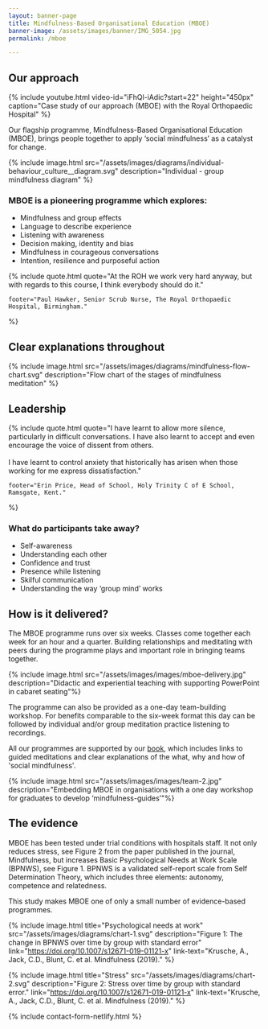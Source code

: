 ```yaml
---
layout: banner-page
title: Mindfulness-Based Organisational Education (MBOE)
banner-image: /assets/images/banner/IMG_5054.jpg
permalink: /mboe

---
```

## Our approach

{% include youtube.html 
	video-id="iFhQl-iAdic?start=22" height="450px"
	caption="Case study of our approach (MBOE) with the Royal Orthopaedic Hospital" %}

Our flagship programme, Mindfulness-Based Organisational Education (MBOE), brings people together to apply ‘social mindfulness’ as a catalyst for change.

{% include image.html
	src="/assets/images/diagrams/individual-behaviour_culture__diagram.svg"
	description="Individual - group mindfulness diagram"
%}

### MBOE is a pioneering programme which explores:

* Mindfulness and group effects
* Language to describe experience
* Listening with awareness
* Decision making, identity and bias
* Mindfulness in courageous conversations
* Intention, resilience and purposeful action


{% include quote.html
	quote="At the ROH we work very hard anyway, but with regards to this course, I think everybody should do it."
	
	footer="Paul Hawker, Senior Scrub Nurse, The Royal Orthopaedic Hospital, Birmingham."
%}

## Clear explanations throughout

{% include image.html
	src="/assets/images/diagrams/mindfulness-flow-chart.svg"
	description="Flow chart of the stages of mindfulness meditation"
%}


## Leadership

{% include quote.html
	quote="I have learnt to allow more silence, particularly in difficult conversations. I have also learnt to accept and even encourage the voice of dissent from others. 
	<br>
	<br>
	I have learnt to control anxiety that historically has arisen when those working for me express dissatisfaction."

	footer="Erin Price, Head of School, Holy Trinity C of E School, Ramsgate, Kent."
%}

### What do participants take away?
* Self-awareness
* Understanding each other
* Confidence and trust
* Presence while listening
* Skilful communication
* Understanding the way &lsquo;group mind&rsquo; works


## How is it delivered?

The MBOE programme runs over six weeks. Classes come together each week for an hour and a quarter. Building relationships and meditating with peers during the programme plays and important role in bringing teams together.

{% include image.html
	src="/assets/images/images/mboe-delivery.jpg"
	description="Didactic and experiential teaching with supporting PowerPoint in cabaret seating"%}

The programme can also be provided as a one-day team-building workshop. For benefits comparable to the six-week format this day can be followed by individual and/or group meditation practice listening to recordings. 

All our programmes are supported by our [book][1], which includes links to guided meditations and clear explanations of the what, why and how of 'social mindfulness'.

{% include image.html
	src="/assets/images/images/team-2.jpg"
	description="Embedding MBOE in organisations with a one day workshop for graduates to develop &lsquo;mindfulness-guides&rsquo;"%}

## The evidence

MBOE has been tested under trial conditions with hospitals staff. It not only reduces stress, see Figure 2 from the paper published in the journal, Mindfulness, but increases Basic Psychological Needs at Work Scale (BPNWS), see Figure 1. BPNWS is a validated self-report scale from Self Determination Theory, which includes three elements: autonomy, competence and relatedness. 

This study makes MBOE one of only a small number of evidence-based programmes.

{% include image.html title="Psychological needs at work" 
	src="/assets/images/diagrams/chart-1.svg" 
	description="Figure 1: The change in BPNWS over time by group with standard error"
	link="https://doi.org/10.1007/s12671-019-01121-x"
	link-text="Krusche, A., Jack, C.D., Blunt, C. et al. Mindfulness (2019)."
%}

{% include image.html title="Stress" 
	src="/assets/images/diagrams/chart-2.svg" 
	description="Figure 2: Stress over time by group with standard error."
	link="https://doi.org/10.1007/s12671-019-01121-x"
	link-text="Krusche, A., Jack, C.D., Blunt, C. et al. Mindfulness (2019)."
%}

{% include contact-form-netlify.html %} 

[1]: /social-mindfulness